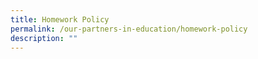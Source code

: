 ```yaml
---
title: Homework Policy
permalink: /our-partners-in-education/homework-policy
description: ""
---
```


